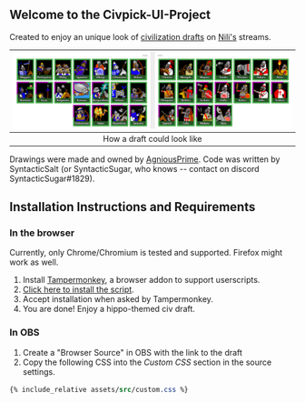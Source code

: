 <style>
 img { width: 100%; }
 pre.highlight > button {
     opacity: 0;
 }
 pre.highlight:hover > button {
  opacity: 1;
}

pre.highlight > button:active,
pre.highlight > button:focus {
  opacity: 1;
}
</style>

## Welcome to the Civpick-UI-Project
Created to enjoy an unique look of [civilization drafts](https://aoe2cm.net) on [Nili's](https://twitch.tv/nili_aoe) streams.

| ![The Draft](assets/images/draft.png) |
|:--:|
| How a draft could look like |

Drawings were made and owned by [AgniousPrime](https://twitch.tv/agniousprime).
Code was written by SyntacticSalt (or SyntacticSugar, who knows -- contact on discord SyntacticSugar#1829).

## Installation Instructions and Requirements

### In the browser
 Currently, only Chrome/Chromium is tested and supported.
Firefox might work as well.

1. Install [Tampermonkey](https://www.tampermonkey.net/), a browser addon to support userscripts.
2. [Click here to install the script](assets/src/aoe2cm_civ_replacement_TM.user.js).
3. Accept installation when asked by Tampermonkey.
4. You are done! Enjoy a hippo-themed civ draft.

### In OBS
1. Create a "Browser Source" in OBS with the link to the draft
2. Copy the following CSS into the *Custom CSS* section in the source settings.


```css
{% include_relative assets/src/custom.css %}
```